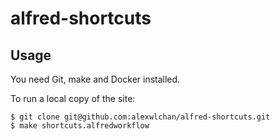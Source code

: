 # alfred-shortcuts

## Usage

You need Git, make and Docker installed.

To run a local copy of the site:

```console
$ git clone git@github.com:alexwlchan/alfred-shortcuts.git
$ make shortcuts.alfredworkflow
```
